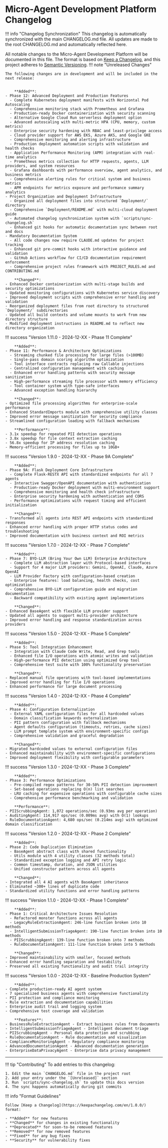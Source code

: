 # Micro-Agent Development Platform Changelog

!!! info "Changelog Synchronization"
    This changelog is automatically synchronized with the main CHANGELOG.md file.
    All updates are made to the root CHANGELOG.md and automatically reflected here.

All notable changes to the Micro-Agent Development Platform will be documented in this file.
The format is based on [Keep a Changelog](https://keepachangelog.com/en/1.0.0/),
and this project adheres to [Semantic Versioning](https://semver.org/spec/v2.0.0.html).
!!! note "Unreleased Changes"
    
    The following changes are in development and will be included in the next release:
    
    
        **Added**:
    - Phase 12: Advanced Deployment and Production Features
      - Complete Kubernetes deployment manifests with Horizontal Pod Autoscaling
      - Comprehensive monitoring stack with Prometheus and Grafana
      - Production-ready Docker containerization with security scanning
      - Alternative Google Cloud Run serverless deployment option
      - Advanced autoscaling with multi-metric HPA (CPU, memory, custom metrics)
      - Enterprise security hardening with RBAC and least-privilege access
      - Cloud provider support for AWS EKS, Azure AKS, and Google GKE
      - Comprehensive monitoring and alerting infrastructure
      - Production deployment automation scripts with validation and health checks
      - Application Performance Monitoring (APM) integration with real-time analytics
      - Prometheus metrics collection for HTTP requests, agents, LLM providers, and system resources
      - Grafana dashboards with performance overview, agent analytics, and business metrics
      - Comprehensive alerting rules for critical system and business metrics
      - APM endpoints for metrics exposure and performance summary analytics
    - Project Organization and Deployment Infrastructure
      - Organized all deployment files into structured `Deployment/` directory
      - Comprehensive `Deployment/README.md` with multi-cloud deployment guide
      - Automated changelog synchronization system with `scripts/sync-changelog.sh`
      - Enhanced git hooks for automatic documentation sync between root and docs
    - Mandatory Documentation System
      - All code changes now require CLAUDE.md updates for project tracking
      - Enhanced git pre-commit hooks with interactive guidance and validation
      - GitHub Actions workflow for CI/CD documentation requirement enforcement
      - Comprehensive project rules framework with PROJECT_RULES.md and CONTRIBUTING.md
    
        **Changed**:
    - Enhanced Docker containerization with multi-stage builds and security optimizations
    - Updated monitoring configurations with Kubernetes service discovery
    - Improved deployment scripts with comprehensive error handling and validation
    - Reorganized deployment files from root directory to structured `Deployment/` subdirectories
    - Updated all build contexts and volume mounts to work from new directory structure
    - Modified deployment instructions in README.md to reflect new directory organization
    
!!! success "Version 1.11.0 - 2024-12-XX - Phase 11 Complete"
    
    
        **Added**:
    - Phase 11: Performance & Architecture Optimizations
      - Streaming chunked file processing for large files (>100MB)
      - Single-pass domain scoring algorithm optimization
      - Tool interface contracts replacing raw Callable injections
      - Centralized configuration management with caching
      - Enhanced error handling patterns with security message sanitization
      - High-performance streaming file processor with memory efficiency
      - Tool container system with type-safe interfaces
      - Advanced exception handling hierarchy
    
        **Changed**:
    - Optimized file processing algorithms for enterprise-scale performance
    - Enhanced StandardImports module with comprehensive utility classes
    - Improved error message sanitization for security compliance
    - Streamlined configuration loading with fallback mechanisms
    
        **Performance**:
    - 3.1x speedup for repeated PII detection operations
    - 3.8x speedup for file context extraction caching
    - 56.8x speedup for IP address resolution caching
    - Memory-efficient processing for files up to 10GB+
    

!!! success "Version 1.9.0 - 2024-12-XX - Phase 9A Complete"
    
    
        **Added**:
    - Phase 9A: Flask Deployment Core Infrastructure
      - Complete Flask-RESTX API with standardized endpoints for all 7 agents
      - Interactive Swagger/OpenAPI documentation with authentication
      - Production-ready Docker deployment with multi-environment support
      - Comprehensive monitoring and health check infrastructure
      - Enterprise security hardening with authentication and CORS
      - Performance optimizations with request timing and efficient initialization
    
        **Changed**:
    - Transformed all agents into REST API endpoints with standardized responses
    - Enhanced error handling with proper HTTP status codes and troubleshooting
    - Improved documentation with business context and ROI metrics
    

!!! success "Version 1.7.0 - 2024-12-XX - Phase 7 Complete"
    
    
        **Added**:
    - Phase 7: BYO-LLM (Bring Your Own LLM) Enterprise Architecture
      - Complete LLM abstraction layer with Protocol-based interfaces
      - Support for 4 major LLM providers: Gemini, OpenAI, Claude, Azure OpenAI
      - LLM Provider Factory with configuration-based creation
      - Enterprise features: load balancing, health checks, cost optimization
      - Comprehensive BYO-LLM configuration guide and migration documentation
      - Backward compatibility with existing agent implementations
    
        **Changed**:
    - Enhanced BaseAgent with flexible LLM provider support
    - Updated all agents to support multi-provider architecture
    - Improved error handling and response standardization across providers
    

!!! success "Version 1.5.0 - 2024-12-XX - Phase 5 Complete"
    
    
        **Added**:
    - Phase 5: Tool Integration Enhancement
      - Integration with Claude Code Write, Read, and Grep tools
      - Enhanced file I/O operations with atomic writes and validation
      - High-performance PII detection using optimized Grep tool
      - Comprehensive test suite with 100% functionality preservation
    
        **Changed**:
    - Replaced manual file operations with tool-based implementations
    - Improved error handling for file I/O operations
    - Enhanced performance for large document processing
    

!!! success "Version 1.4.0 - 2024-12-XX - Phase 4 Complete"
    
    
        **Added**:
    - Phase 4: Configuration Externalization
      - External YAML configuration files for all hardcoded values
      - Domain classification keywords externalization
      - PII pattern configuration with fallback mechanisms
      - Agent defaults configuration (timeouts, retries, cache sizes)
      - LLM prompt template system with environment-specific configs
      - Comprehensive validation and graceful degradation
    
        **Changed**:
    - Migrated hardcoded values to external configuration files
    - Enhanced maintainability with environment-specific configurations
    - Improved deployment flexibility with configurable parameters
    

!!! success "Version 1.3.0 - 2024-12-XX - Phase 3 Complete"
    
    
        **Added**:
    - Phase 3: Performance Optimizations
      - Pre-compiled regex patterns for 30-50% PII detection improvement
      - Set-based operations replacing O(n) list searches
      - LRU caching for expensive operations with configurable cache sizes
      - Comprehensive performance benchmarking and validation
    
        **Performance**:
    - PIIScrubbingAgent: 1,072 operations/sec (0.93ms avg per operation)
    - AuditingAgent: 114,917 ops/sec (0.009ms avg) with O(1) lookups
    - RuleDocumentationAgent: 4,680 ops/sec (0.214ms avg) with optimized domain classification
    

!!! success "Version 1.2.0 - 2024-12-XX - Phase 2 Complete"
    
    
        **Added**:
    - Phase 2: Code Duplication Elimination
      - BaseAgent abstract class with shared functionality
      - Utils module with 4 utility classes (32 methods total)
      - Standardized exception logging and API retry logic
      - Common timestamp, duration, and JSON utilities
      - Unified constructor pattern across all agents
    
        **Changed**:
    - Integrated all 4 AI agents with BaseAgent inheritance
    - Eliminated ~300+ lines of duplicate code
    - Standardized utility functions and error handling patterns
    

!!! success "Version 1.1.0 - 2024-12-XX - Phase 1 Complete"
    
    
        **Added**:
    - Phase 1: Critical Architecture Issues Resolution
      - Refactored monster functions across all agents
      - LegacyRuleExtractionAgent: 246-line function broken into 10 methods
      - IntelligentSubmissionTriageAgent: 190-line function broken into 10 methods
      - PIIScrubbingAgent: 139-line function broken into 7 methods
      - RuleDocumentationAgent: 111-line function broken into 5 methods
    
        **Changed**:
    - Improved maintainability with smaller, focused methods
    - Enhanced error handling separation and testability
    - Preserved all existing functionality and audit trail integrity
    

!!! success "Version 1.0.0 - 2024-12-XX - Baseline Production System"
    
    
        **Added**:
    - Complete production-ready AI agent system
    - 7 specialized business agents with comprehensive functionality
    - PII protection and compliance monitoring
    - Rule extraction and documentation capabilities
    - Enterprise audit trail and logging system
    - Comprehensive test coverage and validation
    
        **Features**:
    - BusinessRuleExtractionAgent - Extract business rules from documents
    - IntelligentSubmissionTriageAgent - Intelligent document triage
    - PIIScrubbingAgent - Personal data protection and scrubbing
    - RuleDocumentationAgent - Rule documentation and visualization
    - ComplianceMonitoringAgent - Regulatory compliance monitoring
    - AdvancedDocumentationAgent - Advanced documentation generation
    - EnterpriseDataPrivacyAgent - Enterprise data privacy management


---

!!! tip "Contributing"
    To add entries to this changelog:
    
    1. Edit the main `CHANGELOG.md` file in the project root
    2. Add your entry under the `[Unreleased]` section
    3. Run `scripts/sync-changelog.sh` to update this docs version
    4. The sync happens automatically during git commits

!!! info "Format Guidelines"
    
    Follow [Keep a Changelog](https://keepachangelog.com/en/1.0.0/) format:
    
    - **Added** for new features
    - **Changed** for changes in existing functionality  
    - **Deprecated** for soon-to-be removed features
    - **Removed** for now removed features
    - **Fixed** for any bug fixes
    - **Security** for vulnerability fixes

